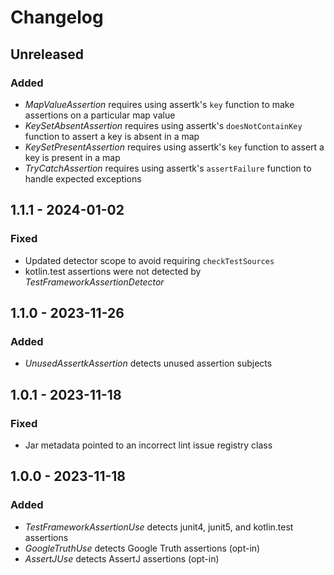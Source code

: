 # Changelog

## Unreleased
### Added
- _MapValueAssertion_ requires using assertk's `key` function to make assertions on a particular map value
- _KeySetAbsentAssertion_ requires using assertk's `doesNotContainKey` function to assert a key is absent in a map
- _KeySetPresentAssertion_ requires using assertk's `key` function to assert a key is present in a map
- _TryCatchAssertion_ requires using assertk's `assertFailure` function to handle expected exceptions

## 1.1.1 - 2024-01-02
### Fixed
- Updated detector scope to avoid requiring `checkTestSources`
- kotlin.test assertions were not detected by _TestFrameworkAssertionDetector_

## 1.1.0 - 2023-11-26
### Added
- _UnusedAssertkAssertion_ detects unused assertion subjects

## 1.0.1 - 2023-11-18
### Fixed
- Jar metadata pointed to an incorrect lint issue registry class

## 1.0.0 - 2023-11-18
### Added
- _TestFrameworkAssertionUse_ detects junit4, junit5, and kotlin.test assertions
- _GoogleTruthUse_ detects Google Truth assertions (opt-in)
- _AssertJUse_ detects AssertJ assertions (opt-in)
